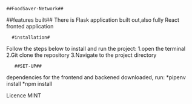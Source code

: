     ##FoodSaver-Network##

   ##features built##
   There is Flask application built out,also fully React fronted application


      #installation#
Follow the steps below to install and run the project:
  1.open the terminal
  2.Git clone the repository
  3.Navigate to the project directory


       ##SET-UP##
dependencies for the frontend and backened downloaded, run:
   *pipenv install
   *npm install

   Licence
   MINT
